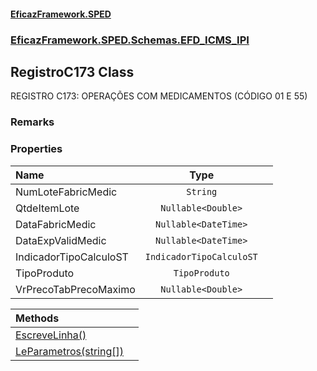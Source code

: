 #### [EficazFramework.SPED](EficazFrameworkSPED.md 'EficazFramework SPED')
### [EficazFramework.SPED.Schemas.EFD_ICMS_IPI](EficazFramework.SPED.Schemas.EFD_ICMS_IPI.md 'EficazFramework.SPED.Schemas.EFD_ICMS_IPI')

## RegistroC173 Class

REGISTRO C173: OPERAÇÕES COM MEDICAMENTOS (CÓDIGO 01 E 55)

### Remarks
### Properties

| Name | Type | |
| :--- | :---: | :--- |
| NumLoteFabricMedic | `String` |  |
| QtdeItemLote | `Nullable<Double>` |  |
| DataFabricMedic | `Nullable<DateTime>` |  |
| DataExpValidMedic | `Nullable<DateTime>` |  |
| IndicadorTipoCalculoST | `IndicadorTipoCalculoST` |  |
| TipoProduto | `TipoProduto` |  |
| VrPrecoTabPrecoMaximo | `Nullable<Double>` |  |

| Methods | |
| :--- | :--- |
| [EscreveLinha()](EficazFramework.SPED.Schemas.EFD_ICMS_IPI/RegistroC173/EscreveLinha().md 'EficazFramework.SPED.Schemas.EFD_ICMS_IPI.RegistroC173.EscreveLinha()') | |
| [LeParametros(string[])](EficazFramework.SPED.Schemas.EFD_ICMS_IPI/RegistroC173/LeParametros(string[]).md 'EficazFramework.SPED.Schemas.EFD_ICMS_IPI.RegistroC173.LeParametros(string[])') | |
